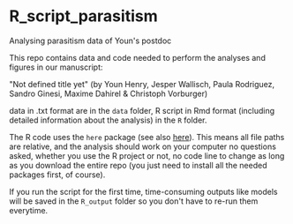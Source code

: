 # R_script_parasitism
Analysing parasitism data of Youn's postdoc

This repo contains data and code needed to perform the analyses and figures in our manuscript:

"Not defined title yet" (by Youn Henry, Jesper Wallisch, Paula Rodriguez, Sandro Ginesi, Maxime Dahirel & Christoph Vorburger)

data in .txt format are in the `data` folder, R script in Rmd format (including detailed information about the analysis) in the `R` folder.

The R code uses the `here` package (see also [here](https://github.com/jennybc/here_here)). This means all file paths are relative, and the analysis should work on your computer no questions asked, whether you use the R project or not, no code line to change as long as you download the entire repo (you just need to install all the needed packages first, of course).

If you run the script for the first time, time-consuming outputs like models will be saved in the `R_output` folder so you don't have to re-run them everytime.
